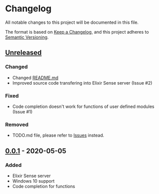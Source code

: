 # Changelog
All notable changes to this project will be documented in this file.

The format is based on [Keep a Changelog](https://keepachangelog.com/en/1.0.0/),
and this project adheres to [Semantic Versioning](https://semver.org/spec/v2.0.0.html).


## [Unreleased]
### Changed
- Changed [README.md](./README.md)
- Improved source code transfering into Elixir Sense server (Issue #2)

### Fixed
- Code completion doesn't work for functions of user defined modules (Issue #1)

### Removed
- TODO.md file, please refer to [Issues](https://github.com/viastakhov/moonshiner.vim/issues) instead.

## [0.0.1] - 2020-05-05
### Added
- Elixir Sense server
- Windows 10 support
- Code completion for functions

[Unreleased]: https://github.com/viastakhov/moonshiner.vim/compare/v0.0.1...HEAD
[0.0.1]: https://github.com/viastakhov/moonshiner.vim/releases/tag/v0.0.1
